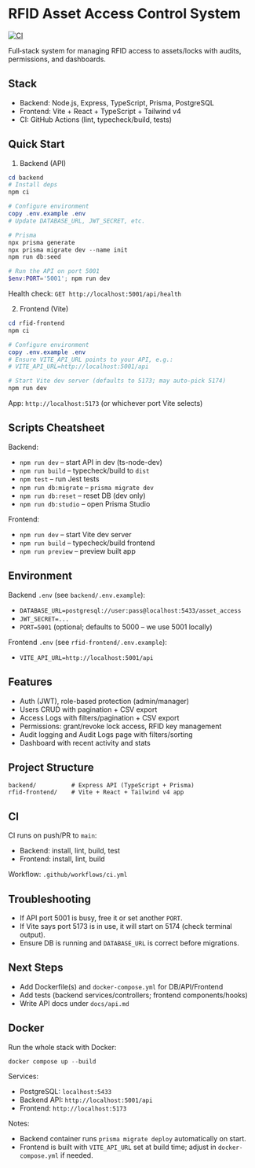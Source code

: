 # RFID Asset Access Control System

[![CI](https://github.com/MadihDev/asset-access-control/actions/workflows/ci.yml/badge.svg)](https://github.com/MadihDev/asset-access-control/actions/workflows/ci.yml)

Full‑stack system for managing RFID access to assets/locks with audits, permissions, and dashboards.

## Stack
- Backend: Node.js, Express, TypeScript, Prisma, PostgreSQL
- Frontend: Vite + React + TypeScript + Tailwind v4
- CI: GitHub Actions (lint, typecheck/build, tests)

## Quick Start

1) Backend (API)

```powershell
cd backend
# Install deps
npm ci

# Configure environment
copy .env.example .env
# Update DATABASE_URL, JWT_SECRET, etc.

# Prisma
npx prisma generate
npx prisma migrate dev --name init
npm run db:seed

# Run the API on port 5001
$env:PORT='5001'; npm run dev
```

Health check: `GET http://localhost:5001/api/health`

2) Frontend (Vite)

```powershell
cd rfid-frontend
npm ci

# Configure environment
copy .env.example .env
# Ensure VITE_API_URL points to your API, e.g.:
# VITE_API_URL=http://localhost:5001/api

# Start Vite dev server (defaults to 5173; may auto-pick 5174)
npm run dev
```

App: `http://localhost:5173` (or whichever port Vite selects)

## Scripts Cheatsheet

Backend:
- `npm run dev` – start API in dev (ts-node-dev)
- `npm run build` – typecheck/build to `dist`
- `npm test` – run Jest tests
- `npm run db:migrate` – `prisma migrate dev`
- `npm run db:reset` – reset DB (dev only)
- `npm run db:studio` – open Prisma Studio

Frontend:
- `npm run dev` – start Vite dev server
- `npm run build` – typecheck/build frontend
- `npm run preview` – preview built app

## Environment

Backend `.env` (see `backend/.env.example`):
- `DATABASE_URL=postgresql://user:pass@localhost:5433/asset_access`
- `JWT_SECRET=...`
- `PORT=5001` (optional; defaults to 5000 – we use 5001 locally)

Frontend `.env` (see `rfid-frontend/.env.example`):
- `VITE_API_URL=http://localhost:5001/api`

## Features
- Auth (JWT), role-based protection (admin/manager)
- Users CRUD with pagination + CSV export
- Access Logs with filters/pagination + CSV export
- Permissions: grant/revoke lock access, RFID key management
- Audit logging and Audit Logs page with filters/sorting
- Dashboard with recent activity and stats

## Project Structure

```
backend/          # Express API (TypeScript + Prisma)
rfid-frontend/    # Vite + React + Tailwind v4 app
```

## CI
CI runs on push/PR to `main`:
- Backend: install, lint, build, test
- Frontend: install, lint, build

Workflow: `.github/workflows/ci.yml`

## Troubleshooting
- If API port 5001 is busy, free it or set another `PORT`.
- If Vite says port 5173 is in use, it will start on 5174 (check terminal output).
- Ensure DB is running and `DATABASE_URL` is correct before migrations.

## Next Steps
- Add Dockerfile(s) and `docker-compose.yml` for DB/API/Frontend
- Add tests (backend services/controllers; frontend components/hooks)
- Write API docs under `docs/api.md`

## Docker

Run the whole stack with Docker:

```powershell
docker compose up --build
```

Services:
- PostgreSQL: `localhost:5433`
- Backend API: `http://localhost:5001/api`
- Frontend: `http://localhost:5173`

Notes:
- Backend container runs `prisma migrate deploy` automatically on start.
- Frontend is built with `VITE_API_URL` set at build time; adjust in `docker-compose.yml` if needed.
